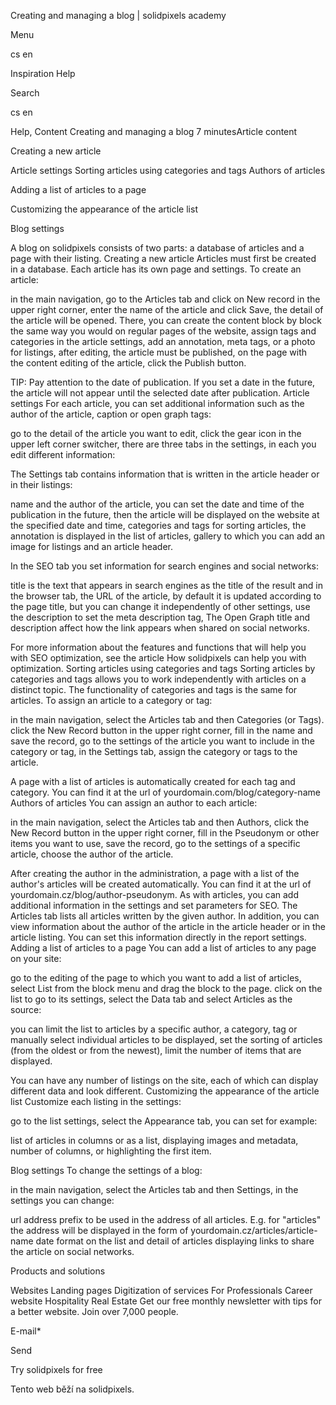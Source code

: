 <p>Creating and managing a blog | solidpixels academy</p>
<p>Menu</p>
<p>cs en</p>
<p>Inspiration Help</p>
<p>Search</p>
<p>cs en</p>
<p>Help, Content
Creating and managing a blog
7 minutesArticle content</p>
<p>Creating a new article</p>
<p>Article settings
Sorting articles using categories and tags
Authors of articles</p>
<p>Adding a list of articles to a page</p>
<p>Customizing the appearance of the article list</p>
<p>Blog settings</p>
<p>A blog on solidpixels consists of two parts: a database of articles and a page with their listing.
Creating a new article
Articles must first be created in a database. Each article has its own page and settings.
To create an article:</p>
<p>in the main navigation, go to the Articles tab and click on New record in the upper right corner,
enter the name of the article and click Save,
the detail of the article will be opened. There, you can create the content block by block the same way you would on regular pages of the website,
assign tags and categories in the article settings, add an annotation, meta tags, or a photo for listings,
after editing, the article must be published, on the page with the content editing of the article, click the Publish button.</p>
<p>TIP: Pay attention to the date of publication. If you set a date in the future, the article will not appear until the selected date after publication.
Article settings
For each article, you can set additional information such as the author of the article, caption or open graph tags:</p>
<p>go to the detail of the article you want to edit,
click the gear icon in the upper left corner switcher,
there are three tabs in the settings, in each you edit different information:</p>
<p>The Settings tab contains information that is written in the article header or in their listings:</p>
<p>name and the author of the article,
you can set the date and time of the publication in the future, then the article will be displayed on the website at the specified date and time,
categories and tags for sorting articles,
the annotation is displayed in the list of articles,
gallery to which you can add an image for listings and an article header.</p>
<p>In the SEO tab you set information for search engines and social networks:</p>
<p>title is the text that appears in search engines as the title of the result and in the browser tab,
the URL of the article, by default it is updated according to the page title, but you can change it independently of other settings,
use the description to set the meta description tag,
The Open Graph title and description affect how the link appears when shared on social networks.</p>
<p>For more information about the features and functions that will help you with SEO optimization, see the article How solidpixels can help you with optimization.
Sorting articles using categories and tags
Sorting articles by categories and tags allows you to work independently with articles on a distinct topic. The functionality of categories and tags is the same for articles.
To assign an article to a category or tag:</p>
<p>in the main navigation, select the Articles tab and then Categories (or Tags).
click the New Record button in the upper right corner,
fill in the name and save the record,
go to the settings of the article you want to include in the category or tag,
in the Settings tab, assign the category or tags to the article.</p>
<p>A page with a list of articles is automatically created for each tag and category. You can find it at the url of yourdomain.com/blog/category-name
Authors of articles
You can assign an author to each article:</p>
<p>in the main navigation, select the Articles tab and then Authors,
click the New Record button in the upper right corner,
fill in the Pseudonym or other items you want to use,
save the record,
go to the settings of a specific article,
choose the author of the article.</p>
<p>After creating the author in the administration, a page with a list of the author's articles will be created automatically. You can find it at the url of yourdomain.cz/blog/author-pseudonym.
As with articles, you can add additional information in the settings and set parameters for SEO. The Articles tab lists all articles written by the given author.
In addition, you can view information about the author of the article in the article header or in the article listing. You can set this information directly in the report settings.
Adding a list of articles to a page
You can add a list of articles to any page on your site:</p>
<p>go to the editing of the page to which you want to add a list of articles,
select List from the block menu and drag the block to the page.
click on the list to go to its settings,
select the Data tab and select Articles as the source:</p>
<p>you can limit the list to articles by a specific author, a category, tag or manually select individual articles to be displayed,
set the sorting of articles (from the oldest or from the newest),
limit the number of items that are displayed.</p>
<p>You can have any number of listings on the site, each of which can display different data and look different.
Customizing the appearance of the article list
Customize each listing in the settings:</p>
<p>go to the list settings,
select the Appearance tab, you can set for example:</p>
<p>list of articles in columns or as a list,
displaying images and metadata,
number of columns,
or highlighting the first item. </p>
<p>Blog settings
To change the settings of a blog:</p>
<p>in the main navigation, select the Articles tab and then Settings,
in the settings you can change:</p>
<p>url address prefix to be used in the address of all articles. E.g. for "articles" the address will be displayed in the form of yourdomain.cz/articles/article-name
date format on the list and detail of articles
displaying links to share the article on social networks.</p>
<p>Products and solutions</p>
<p>Websites
Landing pages
Digitization of services
For Professionals
 Career website
Hospitality
Real Estate
 Get our free monthly newsletter with tips for a better website. Join over 7,000 people.</p>
<p>E-mail*</p>
<p>Send</p>
<p>Try solidpixels for free</p>
<p>Tento web běží na solidpixels.</p>